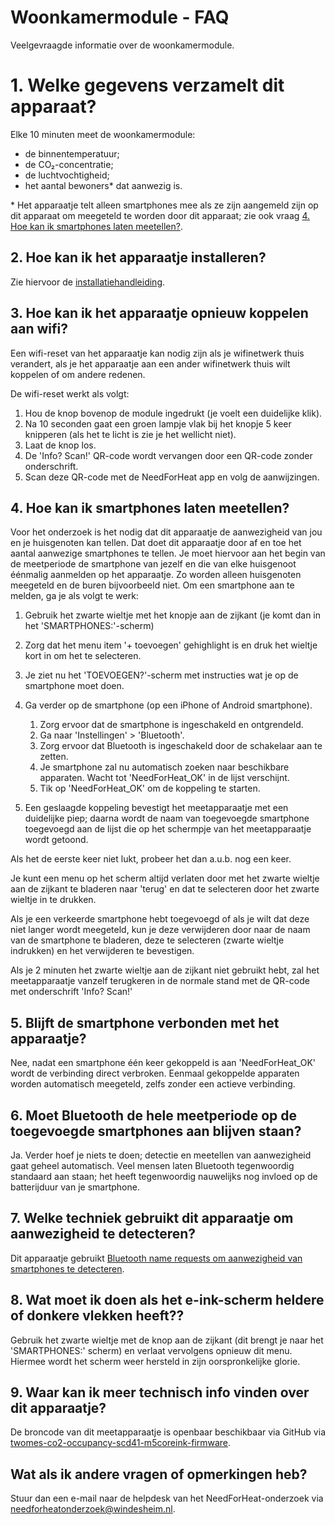 # Woonkamermodule - FAQ

Veelgevraagde informatie over de woonkamermodule.

# 1. Welke gegevens verzamelt dit apparaat?

Elke 10 minuten meet de woonkamermodule:

- de binnentemperatuur;
- de CO₂-concentratie;
- de luchtvochtigheid;
- het aantal bewoners\* dat aanwezig is.

\* Het apparaatje telt alleen smartphones mee als ze zijn aangemeld zijn op dit apparaat om meegeteld te worden door dit apparaat; zie ook vraag [4. Hoe kan ik smartphones laten meetellen?](#4-hoe-kan-ik-smartphones-laten-meetellen).

## 2. Hoe kan ik het apparaatje installeren?

Zie hiervoor de [installatiehandleiding](../../installation/).

## 3. Hoe kan ik het apparaatje opnieuw koppelen aan wifi?

Een wifi-reset van het apparaatje kan nodig zijn als je wifinetwerk thuis verandert, als je het apparaatje aan een ander wifinetwerk thuis wilt koppelen of om andere redenen.

De wifi-reset werkt als volgt:

1. Hou de knop bovenop de module ingedrukt (je voelt een duidelijke klik).
2. Na 10 seconden gaat een groen lampje vlak bij het knopje 5 keer knipperen (als het te licht is zie je het wellicht niet).
3. Laat de knop los.
4. De 'Info? Scan!' QR-code wordt vervangen door een QR-code zonder onderschrift.
5. Scan deze QR-code met de NeedForHeat app en volg de aanwijzingen.

## 4. Hoe kan ik smartphones laten meetellen?

Voor het onderzoek is het nodig dat dit apparaatje de aanwezigheid van jou en je huisgenoten kan tellen. Dat doet dit apparaatje door af en toe het aantal aanwezige smartphones te tellen. Je moet hiervoor aan het begin van de meetperiode de smartphone van jezelf en die van elke huisgenoot éénmalig aanmelden op het apparaatje. Zo worden alleen huisgenoten meegeteld en de buren bijvoorbeeld niet. Om een smartphone aan te melden, ga je als volgt te werk:

1. Gebruik het zwarte wieltje met het knopje aan de zijkant (je komt dan in het 'SMARTPHONES:'-scherm)
2. Zorg dat het menu item '+ toevoegen' gehighlight is en druk het wieltje kort in om het te selecteren.
3. Je ziet nu het 'TOEVOEGEN?'-scherm met instructies wat je op de smartphone moet doen.
4. Ga verder op de smartphone (op een iPhone of Android smartphone).
    1. Zorg ervoor dat de smartphone is ingeschakeld en ontgrendeld.
    2. Ga naar 'Instellingen' > 'Bluetooth'.
    4. Zorg ervoor dat Bluetooth is ingeschakeld door de schakelaar aan te zetten.
    5. Je smartphone zal nu automatisch zoeken naar beschikbare apparaten. Wacht tot 'NeedForHeat_OK' in de lijst verschijnt.
    6. Tik op 'NeedForHeat_OK' om de koppeling te starten.
    
5. Een geslaagde koppeling bevestigt het meetapparaatje met een duidelijke piep; daarna wordt de naam van toegevoegde smartphone toegevoegd aan de lijst die op het schermpje van het meetapparaatje wordt getoond.

Als het de eerste keer niet lukt, probeer het dan a.u.b. nog een keer.

Je kunt een menu op het scherm altijd verlaten door met het zwarte wieltje aan de zijkant te bladeren naar 'terug' en dat te selecteren door het zwarte wieltje in te drukken.

Als je een verkeerde smartphone hebt toegevoegd of als je wilt dat deze niet langer wordt meegeteld, kun je deze verwijderen door naar de naam van de smartphone te bladeren, deze te selecteren (zwarte wieltje indrukken) en het verwijderen te bevestigen.

Als je 2 minuten het zwarte wieltje aan de zijkant niet gebruikt hebt, zal het meetapparaatje vanzelf terugkeren in de normale stand met de QR-code met onderschrift 'Info? Scan!'

## 5. Blijft de smartphone verbonden met het apparaatje?

Nee, nadat een smartphone één keer gekoppeld is aan 'NeedForHeat_OK' wordt de verbinding direct verbroken. Eenmaal gekoppelde apparaten worden automatisch meegeteld, zelfs zonder een actieve verbinding.

## 6. Moet Bluetooth de hele meetperiode op de toegevoegde smartphones aan blijven staan?

Ja. Verder hoef je niets te doen; detectie en meetellen van aanwezigheid gaat geheel automatisch. Veel mensen laten Bluetooth tegenwoordig standaard aan staan; het heeft tegenwoordig nauwelijks nog invloed op de batterijduur van je smartphone.

## 7. Welke techniek gebruikt dit apparaatje om aanwezigheid te detecteren?

Dit apparaatje gebruikt [Bluetooth name requests om aanwezigheid van smartphones te detecteren](https://github.com/energietransitie/twomes-generic-esp-firmware/blob/main/src/presence_detection/README.md#general-info).

## 8. Wat moet ik doen als het e-ink-scherm heldere of donkere vlekken heeft??

Gebruik het zwarte wieltje met de knop aan de zijkant (dit brengt je naar het 'SMARTPHONES:' scherm) en verlaat vervolgens opnieuw dit menu. Hiermee wordt het scherm weer hersteld in zijn oorspronkelijke glorie.

## 9. Waar kan ik meer technisch info vinden over dit apparaatje?

De broncode van dit meetapparaatje is openbaar beschikbaar via GitHub via  [twomes-co2-occupancy-scd41-m5coreink-firmware](https://github.com/energietransitie/twomes-co2-occupancy-scd41-m5coreink-firmware).

## Wat als ik andere vragen of opmerkingen heb?
Stuur dan een e-mail naar de helpdesk van het NeedForHeat-onderzoek via [needforheatonderzoek@windesheim.nl](needforheatonderzoek@windesheim.nl).